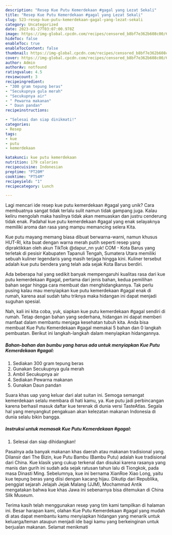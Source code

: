 ```yaml
---
description: "Resep Kue Putu Kemerdekaan #gagal yang Lezat Sekali"
title: "Resep Kue Putu Kemerdekaan #gagal yang Lezat Sekali"
slug: 523-resep-kue-putu-kemerdekaan-gagal-yang-lezat-sekali
category: Uncategorized
date: 2023-01-27T03:07:00.978Z
image: https://img-global.cpcdn.com/recipes/censored_b8bf7e362b608c00/680x482cq70/kue-putu-kemerdekaan-gagal-foto-resep-utama.jpg
hideToc: false
enableToc: true
enableTocContent: false
thumbnail: https://img-global.cpcdn.com/recipes/censored_b8bf7e362b608c00/680x482cq70/kue-putu-kemerdekaan-gagal-foto-resep-utama.jpg
cover: https://img-global.cpcdn.com/recipes/censored_b8bf7e362b608c00/680x482cq70/kue-putu-kemerdekaan-gagal-foto-resep-utama.jpg
author: Admin
authorAv: notfound
ratingvalue: 4.5
reviewcount: 3
recipeingredient:
- "300 gram tepung beras"
- "Secukupnya gula merah"
- "Secukupnya air"
- " Pewarna makanan"
- " Daun pandan"
recipeinstructions:

- "Selesai dan siap dinikmati!"
categories:
- Resep
tags:
- kue
- putu
- kemerdekaan

katakunci: kue putu kemerdekaan 
nutrition: 179 calories
recipecuisine: Indonesian
preptime: "PT20M"
cooktime: "PT54M"
recipeyield: "1"
recipecategory: Lunch

---
```





Lagi mencari ide resep kue putu kemerdekaan #gagal yang unik? Cara membuatnya sangat tidak terlalu sulit namun tidak gampang juga. Kalau keliru mengolah maka hasilnya tidak akan memuaskan dan justru cenderung tidak enak. Padahal kue putu kemerdekaan #gagal yang enak selayaknya memiliki aroma dan rasa yang mampu memancing selera Kita.





Kue putu mayang memang biasa dibuat berwarna-warni, namun khusus HUT-RI, kita buat dengan warna merah putih seperti resep yang dipraktikkan oleh akun TikTok @dapur_nn yuk! COM - Kota Barus yang terletak di pesisir Kabupaten Tapanuli Tengah, Sumatera Utara memiliki sebuah kuliner legendaris yang masih terjaga hingga kini. Kuliner tersebut adalah kue putu bendera yang telah ada sejak Kota Barus berdiri.

Ada beberapa hal yang sedikit banyak mempengaruhi kualitas rasa dari kue putu kemerdekaan #gagal, pertama dari jenis bahan, kedua pemilihan bahan segar hingga cara membuat dan menghidangkannya. Tak perlu pusing kalau mau menyiapkan kue putu kemerdekaan #gagal enak di rumah, karena asal sudah tahu triknya maka hidangan ini dapat menjadi suguhan spesial.






Nah, kali ini kita coba, yuk, siapkan kue putu kemerdekaan #gagal sendiri di rumah. Tetap dengan bahan yang sederhana, hidangan ini dapat memberi manfaat dalam membantu menjaga kesehatan tubuh kita. Anda bisa membuat Kue Putu Kemerdekaan #gagal memakai 5 bahan dan 0 langkah pembuatan. Berikut ini langkah-langkah dalam menyiapkan hidangannya.

<!--inarticleads1-->

##### Bahan-bahan dan bumbu yang harus ada untuk menyiapkan Kue Putu Kemerdekaan #gagal:

1. Sediakan 300 gram tepung beras
1. Gunakan Secukupnya gula merah
1. Ambil Secukupnya air
1. Sediakan  Pewarna makanan
1. Gunakan  Daun pandan


Suara khas uap yang keluar dari alat suitan ini. Semoga semangat kemerdekaan selalu membara di hati kamu, ya. Kue putu jadi perbincangan karena berhasil masuk daftar kue terenak di dunia versi TasteAtlas. Segala hal yang menyangkut pengakuan akan kelezatan makanan Indonesia di dunia selalu bikin bangga. 

<!--inarticleads2-->

##### Instruksi untuk memasak Kue Putu Kemerdekaan #gagal:


1. Selesai dan siap dihidangkan!

Pasalnya ada banyak makanan khas daerah atau makanan tradisional yang. Dilansir dari The Bizin, kue Putu Bambu (Bambu Putu) adalah kue tradisional dari China. Kue klasik yang cukup terkenal dan disukai karena rasanya yang manis dan gurih ini sudah ada sejak ratusan tahun lalu di Tiongkok, pada masa Dinasti Ming. Sebelumnya, kue ini bernama XianRoe Xiao Long, yaitu kue tepung beras yang diisi dengan kacang hijau. Dikutip dari Republika, penggiat sejarah Jelajah Jejak Malang (JJM), Mochammad Antik mengatakan bahwa kue khas Jawa ini sebenarnya bisa ditemukan di China Silk Museum. 

Terima kasih telah menggunakan resep yang tim kami tampilkan di halaman ini. Besar harapan kami, olahan Kue Putu Kemerdekaan #gagal yang mudah di atas dapat membantu kamu menyiapkan hidangan yang menarik untuk keluarga/teman ataupun menjadi ide bagi kamu yang berkeinginan untuk berjualan makanan. Selamat menikmati
